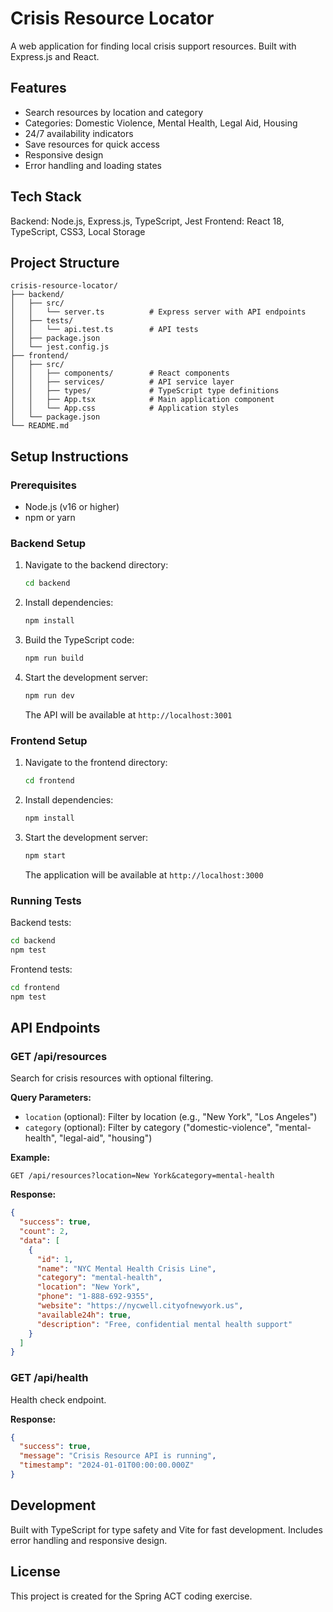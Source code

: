 # Crisis Resource Locator

A web application for finding local crisis support resources. Built with Express.js and React.

## Features

- Search resources by location and category
- Categories: Domestic Violence, Mental Health, Legal Aid, Housing
- 24/7 availability indicators
- Save resources for quick access
- Responsive design
- Error handling and loading states

## Tech Stack

Backend: Node.js, Express.js, TypeScript, Jest
Frontend: React 18, TypeScript, CSS3, Local Storage

## Project Structure

```
crisis-resource-locator/
├── backend/
│   ├── src/
│   │   └── server.ts          # Express server with API endpoints
│   ├── tests/
│   │   └── api.test.ts        # API tests
│   ├── package.json
│   └── jest.config.js
├── frontend/
│   ├── src/
│   │   ├── components/        # React components
│   │   ├── services/          # API service layer
│   │   ├── types/             # TypeScript type definitions
│   │   ├── App.tsx            # Main application component
│   │   └── App.css            # Application styles
│   └── package.json
└── README.md
```

## Setup Instructions

### Prerequisites
- Node.js (v16 or higher)
- npm or yarn

### Backend Setup

1. Navigate to the backend directory:
   ```bash
   cd backend
   ```

2. Install dependencies:
   ```bash
   npm install
   ```

3. Build the TypeScript code:
   ```bash
   npm run build
   ```

4. Start the development server:
   ```bash
   npm run dev
   ```

   The API will be available at `http://localhost:3001`

### Frontend Setup

1. Navigate to the frontend directory:
   ```bash
   cd frontend
   ```

2. Install dependencies:
   ```bash
   npm install
   ```

3. Start the development server:
   ```bash
   npm start
   ```

   The application will be available at `http://localhost:3000`

### Running Tests

Backend tests:
```bash
cd backend
npm test
```

Frontend tests:
```bash
cd frontend
npm test
```

## API Endpoints

### GET /api/resources
Search for crisis resources with optional filtering.

**Query Parameters:**
- `location` (optional): Filter by location (e.g., "New York", "Los Angeles")
- `category` (optional): Filter by category ("domestic-violence", "mental-health", "legal-aid", "housing")

**Example:**
```
GET /api/resources?location=New York&category=mental-health
```

**Response:**
```json
{
  "success": true,
  "count": 2,
  "data": [
    {
      "id": 1,
      "name": "NYC Mental Health Crisis Line",
      "category": "mental-health",
      "location": "New York",
      "phone": "1-888-692-9355",
      "website": "https://nycwell.cityofnewyork.us",
      "available24h": true,
      "description": "Free, confidential mental health support"
    }
  ]
}
```

### GET /api/health
Health check endpoint.

**Response:**
```json
{
  "success": true,
  "message": "Crisis Resource API is running",
  "timestamp": "2024-01-01T00:00:00.000Z"
}
```

## Development

Built with TypeScript for type safety and Vite for fast development. Includes error handling and responsive design.

## License

This project is created for the Spring ACT coding exercise.
